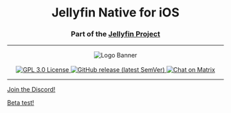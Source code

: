 <h1 align="center">Jellyfin Native for iOS</h1>
<h3 align="center">Part of the <a href="https://jellyfin.org">Jellyfin Project</a></h3>

---

<p align="center">
<img alt="Logo Banner" src="https://raw.githubusercontent.com/jellyfin/jellyfin-ux/master/branding/SVG/banner-logo-solid.svg?sanitize=true"/>
<br/>
<br/>
<a href="https://github.com/jellyfin/JellyfinPlayer">
<img src="https://img.shields.io/github/license/jellyfin/JellyfinPlayer" alt="GPL 3.0 License" />
</a>
<a href="https://github.com/jellyfin/JellyfinPlayer/releases">
<img src="https://img.shields.io/github/v/release/jellyfin/JellyfinPlayer" alt="GitHub release (latest SemVer)" />
</a>
<a href="https://matrix.to/#/+jellyfin:matrix.org">
<img alt="Chat on Matrix" src="https://img.shields.io/matrix/jellyfin:matrix.org.svg?logo=matrix"/>
</a>
</p>

---

[Join the Discord!](https://discord.gg/WghTptH2)

[Beta test!](https://testflight.apple.com/join/WiN0G62Q)
